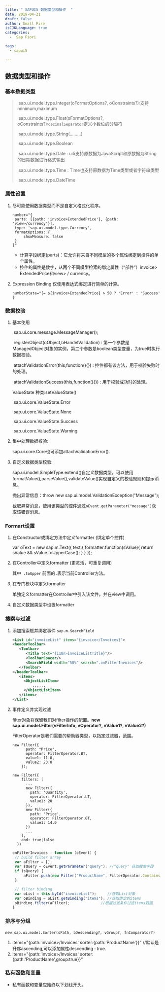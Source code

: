 ```yaml
---
title: " SAPUI5 数据类型和操作  "
date: 2019-04-21
draft: false
author: Small Fire
isCJKLanguage: true
categories: 
  -  Sap Fiori

tags: 
  - sapui5

---
```


## 数据类型和操作

### 基本数据类型

> ​	sap.ui.model.type.Integer(oFormatOptions?, oConstraints?):支持minimum,maximum
>
> ​	sap.ui.model.type.Float(oFormatOptions?, oConstraints?):`decimalSeparator`定义小数位的分隔符
>
> ​	sap.ui.model.type.String(.........)
>
> ​	sap.ui.model.type.Boolean
>
> ​	sap.ui.model.type.Date : ui5支持原数据为JavaScript和原数据为String的日期数据进行格式输出
>
> ​	sap.ui.model.type.Time : Time也支持原数据为Time类型或者字符串类型
>
> ​	sap.ui.model.type.DateTime



### 属性设置

1. 尽可能使用数据类型而不是自定义格式化程序。

   ```JS
   number="{
   	parts: [{path: 'invoice>ExtendedPrice'}, {path: 'view>/currency'}],
   	type: 'sap.ui.model.type.Currency',
   	formatOptions: {
   		showMeasure: false
   	}
   }"
   ```

   - 计算字段绑定(parts)：它允许将来自不同模型的多个属性绑定到控件的单个属性。
   - 控件的属性是数字，从两个不同模型检索的绑定属性（“部件”）invoice> ExtendedPrice和view> / currency。

2. Expression Binding 仅使用表达式绑定进行简单的计算。

   `numberState="{= ${invoice>ExtendedPrice} > 50 ? 'Error' : 'Success' }`

### 数据校验

1. 基本使用

   ​	sap.ui.core.message.MessageManager();

   ​	registerObject(oObject,bHandelValidation) : 第一个参数是ManagedObject对象的实例，第二个参数是boolean类型变量，为true时执行数据校验。

   ​	attachValidationError(this,function(){}) : 控件都有该方法，用于校验失败时的处理。

   ​	attachValidationSuccess(this,function(){}) : 用于校验成功时的处理。

   ValueState 种类:setValueState()

   ​	sap.ui.core.ValueState.Error

   ​	sap.ui.core.ValueState.None

   ​	sap.ui.core.ValueState.Success

   ​	sap.ui.core.ValueState.Warning	

2. 集中处理数据校验:

   sap.ui.core.Core也可添加attachValidationError().

3. 自定义数据类型校验:

   sap.ui.model.SimpleType.extend()自定义数据类型，可以使用formatValue(),parseValue(),validateValue()实现自定义的校验规则和提示消息。

   抛出异常信息：throw new sap.ui.model.ValidationException("Message");

   截取异常消息，使用该类型的控件通过`oEvent.getParameter("message")`获取该错误消息。

   

### Formart设置

1. 在Constructor或绑定方法中定义formatter (绑定单个控件)

   var oText = new sap.m.Text({
   		text:{ formatter:function(sValue){
   						return sValue && sValue.toUpperCase();
   				}
   		}
     });

2. 在Controller中定义formatter (更灵活，可重复调用)

   <Text text="{path: '/productname', formatter: '.toUpper'}"/>

   其中` .toUpper` 前面的`.`表示当前Controller方法。

3. 在专门模块中定义formatter

   单独定义formatter在Controller中引入该文件。并在view中调用。

4. 自定义数据类型中设置formatter

### 搜索与过滤

1. 添加搜索框并绑定事件 `sap.m.SearchField`

   ```xml
   <List id="invoiceList" items="{invoice>/Invoices}">
   <headerToolbar>
      <Toolbar>
         <Title text="{i18n>invoiceListTitle}"/>
         <ToolbarSpacer/>
         <SearchField width="50%" search=".onFilterInvoices"/>
      </Toolbar>
   </headerToolbar>
      <items>
      	<ObjectListItem>
        	,,,,,,
        </ObjectListItem> 
      </items>
   </List>
   ```

2. 事件定义并实现过滤

   filter对象将保留我们对filter操作的配置。**new sap.ui.model.Filter(vFilterInfo, vOperator?, vValue1?, vValue2?)**

   FilterOperator是我们需要的帮助器类型，以指定过滤器，范围。

   ```JS
   new Filter({
         path: "Price",
         operator: FilterOperator.BT,
         value1: 11.0,
         value2: 23.0
       });
       
   new Filter({
       filters: [
         ...
         new Filter({
           path: 'Quantity',
           operator: FilterOperator.LT,
           value1: 20
         }),
         new Filter({
           path: 'Price',
           operator: FilterOperator.GT,
           value1: 14.0
         })
         ...
       ],
       and: true|false
     })
   ```

   

   ```js
   onFilterInvoices : function (oEvent) {
   	// build filter array
   	var aFilter = [];
   	var sQuery = oEvent.getParameter("query"); //"query" 获取搜索字段
   	if (sQuery) {
   		aFilter.push(new Filter("ProductName", FilterOperator.Contains, sQuery)); //添加过滤条件
   	}
   
   	// filter binding
   	var oList = this.byId("invoiceList");     //获取List对象
   	var oBinding = oList.getBinding("items"); //获取绑定的items
   	oBinding.filter(aFilter);			   //根据过滤条件过滤items数据
   }
   ```

### 排序与分组

​		`new sap.ui.model.Sorter(sPath, bDescending?, vGroup?, fnComparator?)`

1. items="{path:'invoice>/Invoices' sorter:{path:'ProductName'}}"  //默认是升序ascending,可以添加属性descending : true.
2. items="{path:'invoice>/Invoices' sorter:{path:'ProductName',group:true}}"

### 私有函数和变量

- 私有函数和变量应始终以下划线开头。